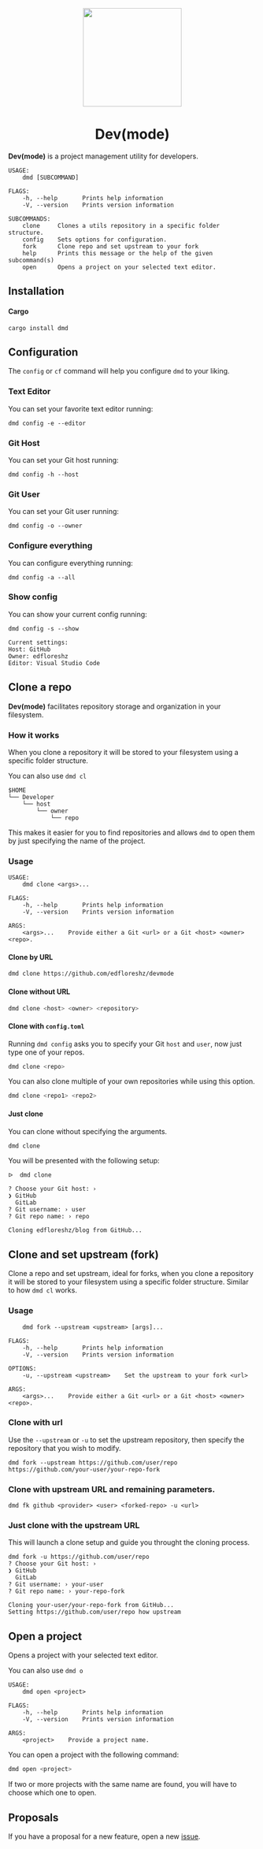 <div align="center">
    <img width=200 src="../assets/logo.png"/>
    <h1>Dev(mode)</h1>
</div>

**Dev(mode)** is a project management utility for developers.

```
USAGE:
    dmd [SUBCOMMAND]

FLAGS:
    -h, --help       Prints help information
    -V, --version    Prints version information

SUBCOMMANDS:
    clone     Clones a utils repository in a specific folder structure.
    config    Sets options for configuration.
    fork      Clone repo and set upstream to your fork
    help      Prints this message or the help of the given subcommand(s)
    open      Opens a project on your selected text editor.
```

## Installation

#### Cargo

```
cargo install dmd
```

## Configuration

The `config` or `cf` command will help you configure `dmd` to your liking.

### Text Editor

You can set your favorite text editor running:

```
dmd config -e --editor
```

### Git Host

You can set your Git host running:

```
dmd config -h --host
```

### Git User

You can set your Git user running:

```
dmd config -o --owner
```

### Configure everything

You can configure everything running:

```
dmd config -a --all
```

### Show config

You can show your current config running:

```
dmd config -s --show

Current settings:
Host: GitHub
Owner: edfloreshz
Editor: Visual Studio Code
```

## Clone a repo

**Dev(mode)** facilitates repository storage and organization in your filesystem.

### How it works

When you clone a repository it will be stored to your filesystem using a specific folder structure.

You can also use `dmd cl`

```
$HOME
└── Developer
    └── host
        └── owner
            └── repo
```

This makes it easier for you to find repositories and allows `dmd` to open them by just specifying the name of the
project.

### Usage

```
USAGE:
    dmd clone <args>...

FLAGS:
    -h, --help       Prints help information
    -V, --version    Prints version information

ARGS:
    <args>...    Provide either a Git <url> or a Git <host> <owner> <repo>.
```

#### Clone by URL

```bash
dmd clone https://github.com/edfloreshz/devmode
```

#### Clone without URL

```bash
dmd clone <host> <owner> <repository>
```

#### Clone with `config.toml`

Running `dmd config` asks you to specify your Git `host` and `user`, now just type one of your repos.

```bash
dmd clone <repo>
```

You can also clone multiple of your own repositories while using this option.

```bash
dmd clone <repo1> <repo2>
```

#### Just clone

You can clone without specifying the arguments.

```bash
dmd clone
```

You will be presented with the following setup:

```
ᐅ  dmd clone

? Choose your Git host: ›
❯ GitHub
  GitLab
? Git username: › user
? Git repo name: › repo

Cloning edfloreshz/blog from GitHub...
```

## Clone and set upstream (fork)

Clone a repo and set upstream, ideal for forks, when you clone a repository it will be stored to your filesystem using a
specific folder structure. Similar to how `dmd cl` works.

### Usage

```
    dmd fork --upstream <upstream> [args]...

FLAGS:
    -h, --help       Prints help information
    -V, --version    Prints version information

OPTIONS:
    -u, --upstream <upstream>    Set the upstream to your fork <url>

ARGS:
    <args>...    Provide either a Git <url> or a Git <host> <owner> <repo>.

```

### Clone with url

Use the `--upstream` or `-u` to set the upstream repository, then specify the repository that you wish to modify.

```
dmd fork --upstream https://github.com/user/repo https://github.com/your-user/your-repo-fork
```

### Clone with upstream URL and remaining parameters.

```
dmd fk github <provider> <user> <forked-repo> -u <url>
```

### Just clone with the upstream URL

This will launch a clone setup and guide you throught the cloning process.

```
dmd fork -u https://github.com/user/repo
? Choose your Git host: ›
❯ GitHub
  GitLab
? Git username: › your-user
? Git repo name: › your-repo-fork

Cloning your-user/your-repo-fork from GitHub...
Setting https://github.com/user/repo how upstream
```

## Open a project

Opens a project with your selected text editor.

You can also use `dmd o`

```
USAGE:
    dmd open <project>

FLAGS:
    -h, --help       Prints help information
    -V, --version    Prints version information

ARGS:
    <project>    Provide a project name.
```

You can open a project with the following command:

```bash
dmd open <project>
```

If two or more projects with the same name are found, you will have to choose which one to open.

## Proposals

If you have a proposal for a new feature, open a new [issue](https://github.com/edfloreshz/devmode/issues).
